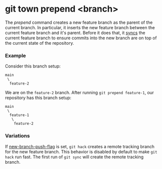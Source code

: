 # git town prepend &lt;branch&gt;

The _prepend_ command creates a new feature branch as the parent of the current
branch. In particular, it inserts the new feature branch between the current
feature branch and it's parent. Before it does that, it [syncs](sync.md) the
current feature branch to ensure commits into the new branch are on top of the
current state of the repository.

### Example

Consider this branch setup:

```
main
 \
  feature-2
```

We are on the `feature-2` branch. After running `git prepend feature-1`, our
repository has this branch setup:

```
main
 \
  feature-1
   \
    feature-2
```

### Variations

If [new-branch-push-flag](new-branch-push-flag.md) is set, `git hack` creates a
remote tracking branch for the new feature branch. This behavior is disabled by
default to make `git hack` run fast. The first run of `git sync` will create the
remote tracking branch.

```
```
